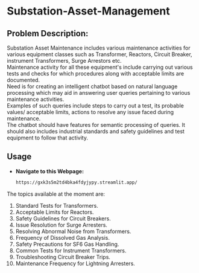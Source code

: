 # Substation-Asset-Management
## Problem Description:
Substation Asset Maintenance includes various maintenance activities for various equipment classes such as Transformer, Reactors, Circuit Breaker, instrument Transformers, Surge Arrestors etc. <br>
Maintenance activity for all these equipment's include carrying out various tests and checks for which procedures along with acceptable limits are documented.<br> 
Need is for creating an intelligent chatbot based on natural language processing which may aid in answering user queries pertaining to various maintenance activities. <br>
Examples of such queries include steps to carry out a test, its probable values/ acceptable limits, actions to resolve any issue faced during maintenance. <br>
The chatbot should have features for semantic processing of queries. It should also includes industrial standards and safety guidelines and test equipment to follow that activity.<br>
## Usage
- **Navigate to this Webpage:**
   ```bash
  https://gxk3s5m2td4bka4fdyjypy.streamlit.app/

The topics available at the moment are:

1. Standard Tests for Transformers.
2. Acceptable Limits for Reactors.
3. Safety Guidelines for Circuit Breakers.
4. Issue Resolution for Surge Arresters.
5. Resolving Abnormal Noise from Transformers.
6. Frequency of Dissolved Gas Analysis.
7. Safety Precautions for SF6 Gas Handling.
8. Common Tests for Instrument Transformers.
9. Troubleshooting Circuit Breaker Trips.
10. Maintenance Frequency for Lightning Arresters.


   
